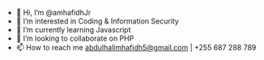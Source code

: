 - 👋 Hi, I’m @amhafidhJr
- 👀 I’m interested in Coding & Information Security
- 🌱 I’m currently learning Javascript
- 💞️ I’m looking to collaborate on PHP
- 📫 How to reach me abdulhalimhafidh5@gmail.com | +255 687 288 789 

<!---
amhafidhJr/amhafidhJr is a ✨ special ✨ repository because its `README.md` (this file) appears on your GitHub profile.
You can click the Preview link to take a look at your changes.
--->
